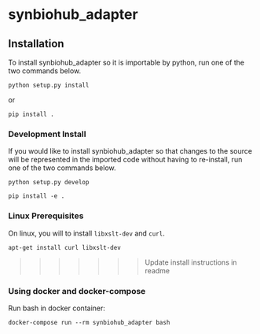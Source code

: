 
# synbiohub_adapter

## Installation


To install synbiohub_adapter so it is importable by python, run one
of the two commands below.

```
python setup.py install
```

or 

```
pip install .
```

### Development Install

If you would like to install synbiohub_adapter so that changes to the
source will be represented in the imported code without having to
re-install, run one of the two commands below.

```
python setup.py develop
```

```
pip install -e .
```

### Linux Prerequisites

On linux, you will to install `libxslt-dev` and `curl`.

```
apt-get install curl libxslt-dev
```
>>>>>>> Update install instructions in readme


### Using docker and docker-compose
Run bash in docker container:
```
docker-compose run --rm synbiohub_adapter bash
```
